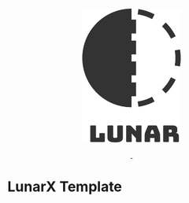 <p align="center" style="text-align: center">
    <img src="https://raw.githubusercontent.com/Iweavetales/LunarX/main/assets/emblem.svg" width="200" title="Lunarx Emblem">
</p>

<p align="center">
<a aria-label="NPM version" href="https://www.npmjs.com/package/lunarx">
    <img alt="" src="https://img.shields.io/npm/v/lunarx.svg?style=for-the-badge&labelColor=000000">
</a>
<a aria-label="License" href="https://github.com/lunarx/license.md">
    <img alt="" src="https://img.shields.io/npm/l/lunarx.svg?style=for-the-badge&labelColor=000000">
</a> 
</p>

# LunarX Template 
 